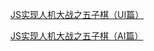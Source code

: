 [JS实现人机大战之五子棋（UI篇）](https://www.imooc.com/learn/639)


[JS实现人机大战之五子棋（AI篇）](https://www.imooc.com/learn/644)
